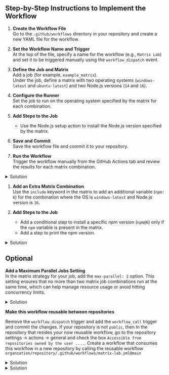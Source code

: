 
## Step-by-Step Instructions to Implement the Workflow

1. **Create the Workflow File**  
   Go to the `.github/workflows` directory in your repository and create a new YAML file for the workflow.

2. **Set the Workflow Name and Trigger**  
   At the top of the file, specify a name for the workflow (e.g., `Matrix Lab`) and set it to be triggered manually using the `workflow_dispatch` event.

3. **Define the Job and Matrix**  
   Add a job (for example, `example_matrix`).  
   Under the job, define a matrix with two operating systems (`windows-latest` and `ubuntu-latest`) and two Node.js versions (`14` and `16`).

4. **Configure the Runner**  
   Set the job to run on the operating system specified by the matrix for each combination.

5. **Add Steps to the Job**  
   - Use the Node.js setup action to install the Node.js version specified by the matrix.

6. **Save and Commit**  
   Save the workflow file and commit it to your repository.

7. **Run the Workflow**  
   Trigger the workflow manually from the GitHub Actions tab and review the results for each matrix combination.

<details>
  <summary>Solution</summary>

```YAML
name: Matrix Lab
on:
  workflow_dispatch:
jobs:
  example_matrix:
    strategy:
      matrix:
        os: [windows-latest, ubuntu-latest]
        node: [14, 16]
    runs-on: ${{ matrix.os }}
    steps:
      - uses: actions/setup-node@v4
        with:
          node-version: ${{ matrix.node }}
```

</details>


1. **Add an Extra Matrix Combination**  
   Use the `include` keyword in the matrix to add an additional variable (`npm: 6`) for the combination where the OS is `windows-latest` and Node.js version is `16`.

2. **Add Steps to the Job**  
   - Add a conditional step to install a specific npm version (`npm@6`) only if the `npm` variable is present in the matrix.
   - Add a step to print the npm version.

<details>
  <summary>Solution</summary>

```YAML
name: Matrix Lab
on:
  workflow_dispatch:
jobs:
  example_matrix:
    strategy:
      matrix:
        os: [windows-latest, ubuntu-latest]
        node: [14, 16]
        include:
          - os: windows-latest
            node: 16
            npm: 6
    runs-on: ${{ matrix.os }}
    steps:
      - uses: actions/setup-node@v4
        with:
          node-version: ${{ matrix.node }}
      - if: ${{ matrix.npm }}
        run: npm install -g npm@${{ matrix.npm }}
      - run: npm --version
```

</details>

## Optional 
**Add a Maximum Parallel Jobs Setting**  
In the matrix strategy for your job, add the `max-parallel: 2` option. This setting ensures that no more than two matrix job combinations run at the same time, which can help manage resource usage or avoid hitting concurrency limits.

<details>
  <summary>Solution</summary>

```YAML
name: Matrix Lab
on:
  workflow_dispatch:
jobs:
  example_matrix:
    strategy:
      max-parallel: 2
      matrix:
        os: [windows-latest, ubuntu-latest]
        node: [14, 16]
        include:
          - os: windows-latest
            node: 16
            npm: 6
    runs-on: ${{ matrix.os }}
    steps:
      - uses: actions/setup-node@v4
        with:
          node-version: ${{ matrix.node }}
      - if: ${{ matrix.npm }}
        run: npm install -g npm@${{ matrix.npm }}
      - run: npm --version
```

</details>

**Make this workflow reusable between repositories**

Remove the `workflow_dispatch` trigger and add the `workflow_call` trigger and commit the changes. If your repository is not `public`, then In the repository that resides your now reusable workflow, go to the repository settings -> actions -> general and check the box `Accessible from repositories owned by the user ....`. Create a workflow that consumes this workflow in a new repository by calling the reusable workflow `organzation/repository/.github/workflows/matrix-lab.yml@main`

<details>
  <summary>Solution</summary>

```YAML
name: Matrix Lab
on:
  workflow_call:
jobs:
  example_matrix:
    strategy:
      max-parallel: 2
      matrix:
        os: [windows-latest, ubuntu-latest]
        node: [14, 16]
        include:
          - os: windows-latest
            node: 16
            npm: 6
    runs-on: ${{ matrix.os }}
    steps:
      - uses: actions/setup-node@v4
        with:
          node-version: ${{ matrix.node }}
      - if: ${{ matrix.npm }}
        run: npm install -g npm@${{ matrix.npm }}
      - run: npm --version
```

</details>

<details>
  <summary>Solution</summary>

```YAML
name: Consume workflow
on:
  workflow_dispatch:
jobs:
  consume_workflow:
    - uses: organzation/repository/.github/workflows/matrix-lab.yml@main
```

</details>
